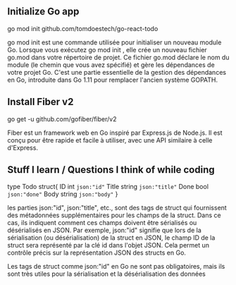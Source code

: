 ## Initialize Go app
go mod init github.com/tomdoestech/go-react-todo

go mod init est une commande utilisée pour initialiser un nouveau module Go. Lorsque vous exécutez go mod init <module-path>, elle crée un nouveau fichier go.mod dans votre répertoire de projet. Ce fichier go.mod déclare le nom du module (le chemin que vous avez spécifié) et gère les dépendances de votre projet Go. C'est une partie essentielle de la gestion des dépendances en Go, introduite dans Go 1.11 pour remplacer l'ancien système GOPATH.

## Install Fiber v2
go get -u github.com/gofiber/fiber/v2

Fiber est un framework web en Go inspiré par Express.js de Node.js. Il est conçu pour être rapide et facile à utiliser, avec une API similaire à celle d'Express.


## Stuff I learn / Questions I think of while coding


type Todo struct{
	ID int `json:"id"`
	Title string `json:"title"`
	Done bool `json:"done"`
	Body string `json:"body"`
}

les parties json:"id", json:"title", etc., sont des tags de struct qui fournissent des métadonnées supplémentaires pour les champs de la struct. Dans ce cas, ils indiquent comment ces champs doivent être sérialisés ou désérialisés en JSON. Par exemple, json:"id" signifie que lors de la sérialisation (ou désérialisation) de la struct en JSON, le champ ID de la struct sera représenté par la clé id dans l'objet JSON. Cela permet un contrôle précis sur la représentation JSON des structs en Go.


Les tags de struct comme json:"id" en Go ne sont pas obligatoires, mais ils sont très utiles pour la sérialisation et la désérialisation des données